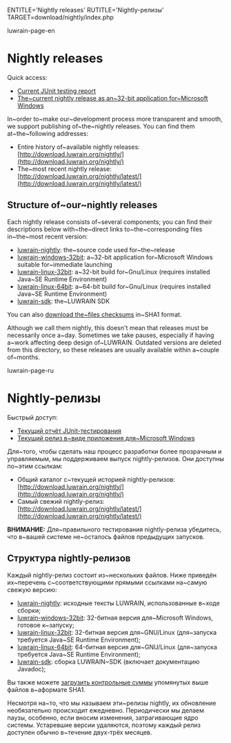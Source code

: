 
ENTITLE='Nightly releases'
RUTITLE='Nightly-релизы'
TARGET=download/nightly/index.php

luwrain-page-en

# Nightly releases

Quick access:

* [Current JUnit testing report](http://download.luwrain.org/nightly/latest/junit-report.html)
* <a href="http://download.luwrain.org/nightly/latest/luwrain-windows-32bit-nightly-<?php echo lwr_nightly_latest_date();?>.zip">The~current nightly release as an~32-bit application for~Microsoft Windows</a>

In~order to~make our~development process more transparent and smooth,
we support publishing of~the~nightly releases.
You can find them at~the~following addresses: 

* Entire history of~available nightly releases: [http://download.luwrain.org/nightly/](http://download.luwrain.org/nightly/)
* The~most recent nightly release: [http://download.luwrain.org/nightly/latest/](http://download.luwrain.org/nightly/latest/)

## Structure of~our~nightly releases

Each nightly release consists of~several components;
you can find their descriptions below
with~the~direct links to~the~corresponding  files in~the~most recent version:


* <a href="http://download.luwrain.org/nightly/latest/luwrain-nightly-<?php echo lwr_nightly_latest_date();?>.tar.gz">luwrain-nightly</a>: the~source code used for~the~release
* <a href="http://download.luwrain.org/nightly/latest/luwrain-windows-32bit-nightly-<?php echo lwr_nightly_latest_date();?>.zip">luwrain-windows-32bit</a>: a~32-bit application for~Microsoft Windows suitable for~immediate launching
* <a href="http://download.luwrain.org/nightly/latest/luwrain-linux-32bit-nightly-<?php echo lwr_nightly_latest_date();?>.tar.gz">luwrain-linux-32bit</a>: a~32-bit build for~Gnu/Linux (requires installed Java~SE Runtime Environment)
* <a href="http://download.luwrain.org/nightly/latest/luwrain-linux-64bit-nightly-<?php echo lwr_nightly_latest_date();?>.tar.gz">luwrain-linux-64bit</a>:  a~64-bit build for~Gnu/Linux (requires installed Java~SE Runtime Environment)
* <a href="http://download.luwrain.org/nightly/latest/luwrain-sdk-nightly-<?php echo lwr_nightly_latest_date();?>.zip">luwrain-sdk</a>: the~LUWRAIN SDK

You can also [download the~files checksums](http://download.luwrain.org/nightly/latest/sha1sum.txt) in~SHA1 format.

Although we call them nightly,
this doesn't mean that  releases must be necessarily once a~day.
Sometimes we take pauses, especially if having a~work affecting deep design of~LUWRAIN.
Outdated versions  are deleted from this directory,
so these releases are usually   available within a~couple  of~months.

luwrain-page-ru

# Nightly-релизы

Быстрый доступ:

* [Текущий отчёт JUnit-тестирования](http://download.luwrain.org/nightly/latest/junit-report.html)
* <a href="http://download.luwrain.org/nightly/latest/luwrain-windows-32bit-nightly-<?php echo lwr_nightly_latest_date();?>.zip">Текущий релиз в~виде приложения для~Microsoft Windows</a>

Для~того, чтобы сделать наш процесс разработки более прозрачным и управляемым, 
мы поддерживаем выпуск nightly-релизов.
Они доступны по~этим ссылкам:

* Общий каталог с~текущей историей nightly-релизов: [http://download.luwrain.org/nightly/](http://download.luwrain.org/nightly/)
* Самый свежий nightly-релиз: [http://download.luwrain.org/nightly/latest/](http://download.luwrain.org/nightly/latest/)

__ВНИМАНИЕ:__
Для~правильного  тестирования nightly-релиза убедитесь,
что в~вашей системе не~осталось файлов предыдущих запусков.

## Структура nightly-релизов

Каждый nightly-релиз состоит из~нескольких файлов.
Ниже приведён их~перечень с~соответствующими прямыми ссылками на~самую свежую версию:

* <a href="http://download.luwrain.org/nightly/latest/luwrain-nightly-<?php echo lwr_nightly_latest_date();?>.tar.gz">luwrain-nightly</a>: исходные тексты LUWRAIN, использованные в~ходе сборки;
* <a href="http://download.luwrain.org/nightly/latest/luwrain-windows-32bit-nightly-<?php echo lwr_nightly_latest_date();?>.zip">luwrain-windows-32bit</a>: 32-битная версия для~Microsoft Windows, готовое к~запуску;
* <a href="http://download.luwrain.org/nightly/latest/luwrain-linux-32bit-nightly-<?php echo lwr_nightly_latest_date();?>.tar.gz">luwrain-linux-32bit</a>: 32-битная версия для~GNU/Linux (для~запуска требуется Java~SE Runtime Environment);
* <a href="http://download.luwrain.org/nightly/latest/luwrain-linux-64bit-nightly-<?php echo lwr_nightly_latest_date();?>.tar.gz">luwrain-linux-64bit</a>: 64-битная версия для~GNU/Linux (для~запуска требуется Java~SE Runtime Environment);
* <a href="http://download.luwrain.org/nightly/latest/luwrain-sdk-nightly-<?php echo lwr_nightly_latest_date();?>.zip">luwrain-sdk</a>: сборка LUWRAIN~SDK (включает документацию Javadoc);

Вы также можете [загрузить контрольные суммы](http://download.luwrain.org/nightly/latest/sha1sum.txt) упомянутых выше файлов в~aформате SHA1.

Несмотря на~то, что мы называем эти~релизы  nightly,
их обновление необязательно происходит ежедневно.
Периодически мы делаем паузы, особенно, если вносим изменения,
затрагивающие ядро системы.
Устаревшие версии удаляются,
поэтому каждый релиз доступен обычно в~течение двух-трёх месяцев.
